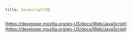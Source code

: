 ```yaml
---
title: Javascript介绍
---
```


[https://developer.mozilla.org/en-US/docs/Web/JavaScript](https://developer.mozilla.org/en-US/docs/Web/JavaScript)

